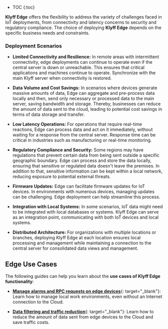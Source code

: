 * TOC
{:toc}

**Klyff Edge** offers the flexibility to address the variety of challenges faced in IoT deployments, from connectivity and latency concerns to security and regulatory compliance.
The choice of deploying **Klyff Edge** depends on the specific business needs and constraints.

### Deployment Scenarios

* **Limited Connectivity and Resilience:** In remote areas with intermittent connectivity, edge deployments can continue to operate even if the central server is down or unreachable. This ensures that critical applications and machines continue to operate. Synchronize with the main Klyff server when connectivity is restored.

* **Data Volume and Cost Savings:** In scenarios where devices generate massive amounts of data, Edge can aggregate and pre-process data locally and then, send only necessary or processed data to the main server, saving bandwidth and storage. Thereby, businesses can reduce the amount of data sent to the cloud, leading to potential cost savings in terms of data storage and transfer.

* **Low Latency Operations:** For operations that require real-time reactions, Edge can process data and act on it immediately, without waiting for a response from the central server. Response time can be critical in industries such as manufacturing or real-time monitoring.

* **Regulatory Compliance and Security:** Some regions may have regulations that prevent certain data from being sent outside a specific geographic boundary. Edge can process and store the data locally, ensuring that sensitive or regulated data doesn't leave the premises. In addition to that, sensitive information can be kept within a local network, reducing exposure to potential external threats.

* **Firmware Updates:** Edge can facilitate firmware updates for IoT devices. In environments with numerous devices, managing updates can be challenging. Edge deployment can help streamline this process.

* **Integration with Local Systems:** In some scenarios, IoT data might need to be integrated with local databases or systems. Klyff Edge can serve as an integration point, communicating with both IoT devices and local systems.

* **Distributed Architecture:** For organizations with multiple locations or branches, deploying Klyff Edge at each location ensures local processing and management while maintaining a connection to the central server for consolidated data views and management.

## Edge Use Cases

The following guides can help you learn about the **use cases of Klyff Edge functionality**:

* [**Manage alarms and RPC requests on edge devices**](/docs/{{docsPrefix}}use-cases/manage-alarms-rpc-requests/){: target="_blank"}: Learn how to manage local work environments, even without an Internet connection to the Cloud.

* [**Data filtering and traffic reduction**](/docs/{{docsPrefix}}use-cases/data-filtering-traffic-reduce/){: target="_blank"}: Learn how to reduce the amount of data sent from edge devices to the Cloud and save traffic costs.
